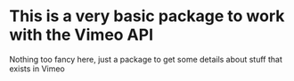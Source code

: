 # This is a very basic package to work with the Vimeo API

Nothing too fancy here, just a package to get some details about stuff that exists in Vimeo
